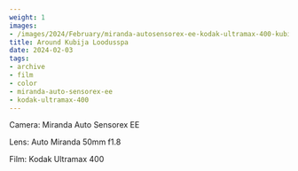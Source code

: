 ```yaml
---
weight: 1
images:
- /images/2024/February/miranda-autosensorex-ee-kodak-ultramax-400-kubija/20240203-R1-00498-016A.jpg
title: Around Kubija Loodusspa
date: 2024-02-03
tags:
- archive
- film
- color
- miranda-auto-sensorex-ee
- kodak-ultramax-400
---
```


Camera: Miranda Auto Sensorex EE

Lens: Auto Miranda 50mm f1.8

Film: Kodak Ultramax 400